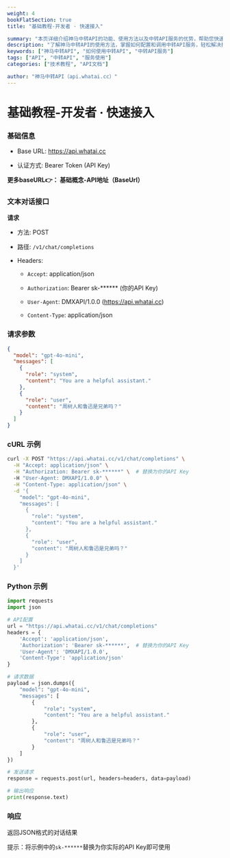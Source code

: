 ```yaml
---
weight: 4
bookFlatSection: true
title: "基础教程-开发者 · 快速接入"

summary: "本页详细介绍神马中转API的功能、使用方法以及中转API服务的优势，帮助您快速上手并提升效率。"
description: "了解神马中转API的使用方法，掌握如何配置和调用中转API服务，轻松解决接口调用难题。"
keywords: ["神马中转API", "如何使用中转API", "中转API服务"]
tags: ["API", "中转API", "服务使用"]
categories: ["技术教程", "API文档"]

author: "神马中转API（api.whatai.cc）"
---
```

# 基础教程-开发者 · 快速接入


### **基础信息**


*   Base URL: https://api.whatai.cc

*   认证方式: Bearer Token (API Key)

**更多baseURL👉： 基础概念-API地址（BaseUrl）**

### **文本对话接口**


**请求**



*   方法: POST

*   路径: `/v1/chat/completions`

*   Headers:

    *   `Accept`: application/json

    *   `Authorization`: Bearer sk-****** (你的API Key)

    *   `User-Agent`: DMXAPI/1.0.0 (https://api.whatai.cc)

    *   `Content-Type`: application/json

### **请求参数**

```json
{
  "model": "gpt-4o-mini",
  "messages": [
    {
      "role": "system",
      "content": "You are a helpful assistant."
    },
    {
      "role": "user",
      "content": "周树人和鲁迅是兄弟吗？"
    }
  ]
}
```

### **cURL 示例**


```bash
curl -X POST "https://api.whatai.cc/v1/chat/completions" \
  -H "Accept: application/json" \
  -H "Authorization: Bearer sk-******" \  # 替换为你的API Key
  -H "User-Agent: DMXAPI/1.0.0" \
  -H "Content-Type: application/json" \
  -d '{
    "model": "gpt-4o-mini",
    "messages": [
      {
        "role": "system",
        "content": "You are a helpful assistant."
      },
      {
        "role": "user",
        "content": "周树人和鲁迅是兄弟吗？"
      }
    ]
  }'
```


### **Python 示例**

```python
import requests
import json

# API配置
url = "https://api.whatai.cc/v1/chat/completions"
headers = {
    'Accept': 'application/json',
    'Authorization': 'Bearer sk-******',  # 替换为你的API Key
    'User-Agent': 'DMXAPI/1.0.0',
    'Content-Type': 'application/json'
}

# 请求数据
payload = json.dumps({
    "model": "gpt-4o-mini",
    "messages": [
        {
            "role": "system",
            "content": "You are a helpful assistant."
        },
        {
            "role": "user",
            "content": "周树人和鲁迅是兄弟吗？"
        }
    ]
})

# 发送请求
response = requests.post(url, headers=headers, data=payload)

# 输出响应
print(response.text)
```


### **响应**

返回JSON格式的对话结果

提示：将示例中的`sk-******`替换为你实际的API Key即可使用